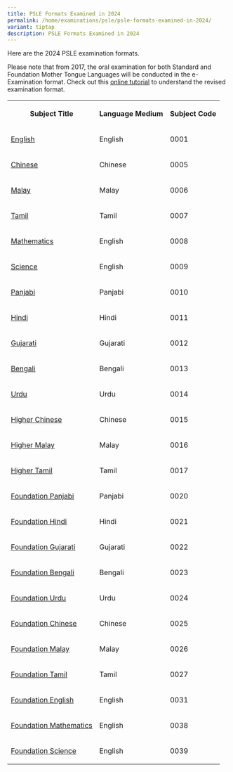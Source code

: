 ```yaml
---
title: PSLE Formats Examined in 2024
permalink: /home/examinations/psle/psle-formats-examined-in-2024/
variant: tiptap
description: PSLE Formats Examined in 2024
---
```

<p>Here are the 2024 PSLE examination formats.</p>
<p>Please note that from 2017, the oral examination for both Standard and
Foundation Mother Tongue Languages will be conducted in the e-Examination
format. Check out this <a href="https://www.seab.gov.sg/pages/e-Oral-Examination-Guide-for-Candidate/story_html5.html" rel="noopener noreferrer nofollow" target="_blank"><u>online tutorial</u></a> to
understand the revised examination format.</p>
<table style="minWidth: 75px">
<colgroup>
<col>
<col>
<col>
</colgroup>
<tbody>
<tr>
<th rowspan="1" colspan="1">
<p>Subject Title</p>
</th>
<th rowspan="1" colspan="1">
<p>Language Medium</p>
</th>
<th rowspan="1" colspan="1">
<p>Subject Code</p>
</th>
</tr>
<tr>
<td rowspan="1" colspan="1">
<p><a href="https://www.seab.gov.sg/docs/default-source/national-examinations/syllabus/psle/2024_psle_subject_info/2024-psle-el-0001-exam-syllabus.pdf?sfvrsn=c92a540e_2" rel="noopener noreferrer nofollow" target="_blank"><u>English</u></a>
</p>
</td>
<td rowspan="1" colspan="1">
<p>English</p>
</td>
<td rowspan="1" colspan="1">
<p>0001</p>
</td>
</tr>
<tr>
<td rowspan="1" colspan="1">
<p><a href="https://www.seab.gov.sg/docs/default-source/national-examinations/syllabus/psle/2024_psle_subject_info/2024-psle-cl-0005-exam-syllabus.pdf?sfvrsn=2bd967bd_2" rel="noopener noreferrer nofollow" target="_blank"><u>Chinese</u></a>
</p>
</td>
<td rowspan="1" colspan="1">
<p>Chinese</p>
</td>
<td rowspan="1" colspan="1">
<p>0005</p>
</td>
</tr>
<tr>
<td rowspan="1" colspan="1">
<p><a href="https://www.seab.gov.sg/docs/default-source/national-examinations/syllabus/psle/2024_psle_subject_info/2024-psle-ml-0006-exam-syllabus.pdf?sfvrsn=e56befce_2" rel="noopener noreferrer nofollow" target="_blank"><u>Malay</u></a>
</p>
</td>
<td rowspan="1" colspan="1">
<p>Malay</p>
</td>
<td rowspan="1" colspan="1">
<p>0006</p>
</td>
</tr>
<tr>
<td rowspan="1" colspan="1">
<p><a href="https://www.seab.gov.sg/docs/default-source/national-examinations/syllabus/psle/2024_psle_subject_info/2024-psle-tl-0007-exam-syllabus.pdf?sfvrsn=8b43c904_2" rel="noopener noreferrer nofollow" target="_blank"><u>Tamil</u></a>
</p>
</td>
<td rowspan="1" colspan="1">
<p>Tamil</p>
</td>
<td rowspan="1" colspan="1">
<p>0007</p>
</td>
</tr>
<tr>
<td rowspan="1" colspan="1">
<p><a href="https://www.seab.gov.sg/docs/default-source/national-examinations/syllabus/psle/2024_psle_subject_info/2024-psle-math-0008-exam-syllabus.pdf?sfvrsn=9af89ddf_2" rel="noopener noreferrer nofollow" target="_blank"><u>Mathematics</u></a>
</p>
</td>
<td rowspan="1" colspan="1">
<p>English</p>
</td>
<td rowspan="1" colspan="1">
<p>0008</p>
</td>
</tr>
<tr>
<td rowspan="1" colspan="1">
<p><a href="https://www.seab.gov.sg/docs/default-source/national-examinations/syllabus/psle/2024_psle_subject_info/2024-psle-science-0009-exam-syllabus.pdf?sfvrsn=5b6a08b2_2" rel="noopener noreferrer nofollow" target="_blank"><u>Science</u></a>
</p>
</td>
<td rowspan="1" colspan="1">
<p>English</p>
</td>
<td rowspan="1" colspan="1">
<p>0009</p>
</td>
</tr>
<tr>
<td rowspan="1" colspan="1">
<p><a href="https://www.seab.gov.sg/docs/default-source/national-examinations/syllabus/psle/2024_psle_subject_info/2024-psle-ntil-exam-syllabus.pdf?sfvrsn=dc364e92_2" rel="noopener noreferrer nofollow" target="_blank"><u>Panjabi</u></a>
</p>
</td>
<td rowspan="1" colspan="1">
<p>Panjabi</p>
</td>
<td rowspan="1" colspan="1">
<p>0010</p>
</td>
</tr>
<tr>
<td rowspan="1" colspan="1">
<p><a href="https://www.seab.gov.sg/docs/default-source/national-examinations/syllabus/psle/2024_psle_subject_info/2024-psle-ntil-exam-syllabus.pdf?sfvrsn=dc364e92_2" rel="noopener noreferrer nofollow" target="_blank"><u>Hindi</u></a>
</p>
</td>
<td rowspan="1" colspan="1">
<p>Hindi</p>
</td>
<td rowspan="1" colspan="1">
<p>0011</p>
</td>
</tr>
<tr>
<td rowspan="1" colspan="1">
<p><a href="https://www.seab.gov.sg/docs/default-source/national-examinations/syllabus/psle/2024_psle_subject_info/2024-psle-ntil-exam-syllabus.pdf?sfvrsn=dc364e92_2" rel="noopener noreferrer nofollow" target="_blank"><u>Gujarati</u></a>
</p>
</td>
<td rowspan="1" colspan="1">
<p>Gujarati</p>
</td>
<td rowspan="1" colspan="1">
<p>0012</p>
</td>
</tr>
<tr>
<td rowspan="1" colspan="1">
<p><a href="https://www.seab.gov.sg/docs/default-source/national-examinations/syllabus/psle/2024_psle_subject_info/2024-psle-ntil-exam-syllabus.pdf?sfvrsn=dc364e92_2" rel="noopener noreferrer nofollow" target="_blank"><u>Bengali</u></a>
</p>
</td>
<td rowspan="1" colspan="1">
<p>Bengali</p>
</td>
<td rowspan="1" colspan="1">
<p>0013</p>
</td>
</tr>
<tr>
<td rowspan="1" colspan="1">
<p><a href="https://www.seab.gov.sg/docs/default-source/national-examinations/syllabus/psle/2024_psle_subject_info/2024-psle-ntil-exam-syllabus.pdf?sfvrsn=dc364e92_2" rel="noopener noreferrer nofollow" target="_blank"><u>Urdu</u></a>
</p>
</td>
<td rowspan="1" colspan="1">
<p>Urdu</p>
</td>
<td rowspan="1" colspan="1">
<p>0014</p>
</td>
</tr>
<tr>
<td rowspan="1" colspan="1">
<p><a href="https://www.seab.gov.sg/docs/default-source/national-examinations/syllabus/psle/2024_psle_subject_info/2024-psle-hcl-0015-exam-syllabus.pdf?sfvrsn=7ef60b5c_2" rel="noopener noreferrer nofollow" target="_blank"><u>Higher Chinese</u></a>
</p>
</td>
<td rowspan="1" colspan="1">
<p>Chinese</p>
</td>
<td rowspan="1" colspan="1">
<p>0015</p>
</td>
</tr>
<tr>
<td rowspan="1" colspan="1">
<p><a href="https://www.seab.gov.sg/docs/default-source/national-examinations/syllabus/psle/2024_psle_subject_info/2024-psle-hml-0016-exam-syllabus.pdf?sfvrsn=1cae54c8_2" rel="noopener noreferrer nofollow" target="_blank"><u>Higher Malay</u></a>
</p>
</td>
<td rowspan="1" colspan="1">
<p>Malay</p>
</td>
<td rowspan="1" colspan="1">
<p>0016</p>
</td>
</tr>
<tr>
<td rowspan="1" colspan="1">
<p><a href="https://www.seab.gov.sg/docs/default-source/national-examinations/syllabus/psle/2024_psle_subject_info/2024-psle-htl-0017-exam-syllabus.pdf?sfvrsn=147a9046_2" rel="noopener noreferrer nofollow" target="_blank"><u>Higher Tamil</u></a>
</p>
</td>
<td rowspan="1" colspan="1">
<p>Tamil</p>
</td>
<td rowspan="1" colspan="1">
<p>0017</p>
</td>
</tr>
<tr>
<td rowspan="1" colspan="1">
<p><a href="https://www.seab.gov.sg/docs/default-source/national-examinations/syllabus/psle/2024_psle_subject_info/2024-psle-fntil-exam-syllabus.pdf?sfvrsn=97dcc8a0_2" rel="noopener noreferrer nofollow" target="_blank"><u>Foundation Panjabi</u></a>
</p>
</td>
<td rowspan="1" colspan="1">
<p>Panjabi</p>
</td>
<td rowspan="1" colspan="1">
<p>0020</p>
</td>
</tr>
<tr>
<td rowspan="1" colspan="1">
<p><a href="https://www.seab.gov.sg/docs/default-source/national-examinations/syllabus/psle/2024_psle_subject_info/2024-psle-fntil-exam-syllabus.pdf?sfvrsn=97dcc8a0_2" rel="noopener noreferrer nofollow" target="_blank"><u>Foundation Hindi</u></a>
</p>
</td>
<td rowspan="1" colspan="1">
<p>Hindi</p>
</td>
<td rowspan="1" colspan="1">
<p>0021</p>
</td>
</tr>
<tr>
<td rowspan="1" colspan="1">
<p><a href="https://www.seab.gov.sg/docs/default-source/national-examinations/syllabus/psle/2024_psle_subject_info/2024-psle-fntil-exam-syllabus.pdf?sfvrsn=97dcc8a0_2" rel="noopener noreferrer nofollow" target="_blank"><u>Foundation Gujarati</u></a>
</p>
</td>
<td rowspan="1" colspan="1">
<p>Gujarati</p>
</td>
<td rowspan="1" colspan="1">
<p>0022</p>
</td>
</tr>
<tr>
<td rowspan="1" colspan="1">
<p><a href="https://www.seab.gov.sg/docs/default-source/national-examinations/syllabus/psle/2024_psle_subject_info/2024-psle-fntil-exam-syllabus.pdf?sfvrsn=97dcc8a0_2" rel="noopener noreferrer nofollow" target="_blank"><u>Foundation Bengali</u></a>
</p>
</td>
<td rowspan="1" colspan="1">
<p>Bengali</p>
</td>
<td rowspan="1" colspan="1">
<p>0023</p>
</td>
</tr>
<tr>
<td rowspan="1" colspan="1">
<p><a href="https://www.seab.gov.sg/docs/default-source/national-examinations/syllabus/psle/2024_psle_subject_info/2024-psle-fntil-exam-syllabus.pdf?sfvrsn=97dcc8a0_2" rel="noopener noreferrer nofollow" target="_blank"><u>Foundation Urdu</u></a>
</p>
</td>
<td rowspan="1" colspan="1">
<p>Urdu</p>
</td>
<td rowspan="1" colspan="1">
<p>0024</p>
</td>
</tr>
<tr>
<td rowspan="1" colspan="1">
<p><a href="https://www.seab.gov.sg/docs/default-source/national-examinations/syllabus/psle/2024_psle_subject_info/2024-psle-fcl-0025-exam-syllabus.pdf?sfvrsn=d7c08413_2" rel="noopener noreferrer nofollow" target="_blank"><u>Foundation Chinese</u></a>
</p>
</td>
<td rowspan="1" colspan="1">
<p>Chinese</p>
</td>
<td rowspan="1" colspan="1">
<p>0025</p>
</td>
</tr>
<tr>
<td rowspan="1" colspan="1">
<p><a href="https://www.seab.gov.sg/docs/default-source/national-examinations/syllabus/psle/2024_psle_subject_info/2024-psle-fml-0026-exam-syllabus.pdf?sfvrsn=dd5f1db3_2" rel="noopener noreferrer nofollow" target="_blank"><u>Foundation Malay</u></a>
</p>
</td>
<td rowspan="1" colspan="1">
<p>Malay</p>
</td>
<td rowspan="1" colspan="1">
<p>0026</p>
</td>
</tr>
<tr>
<td rowspan="1" colspan="1">
<p><a href="https://www.seab.gov.sg/docs/default-source/national-examinations/syllabus/psle/2024_psle_subject_info/2024-psle-ftl-0027-exam-syllabus.pdf?sfvrsn=75060635_2" rel="noopener noreferrer nofollow" target="_blank"><u>Foundation Tamil</u></a>
</p>
</td>
<td rowspan="1" colspan="1">
<p>Tamil</p>
</td>
<td rowspan="1" colspan="1">
<p>0027</p>
</td>
</tr>
<tr>
<td rowspan="1" colspan="1">
<p><a href="https://www.seab.gov.sg/docs/default-source/national-examinations/syllabus/psle/2024_psle_subject_info/2024-psle-el-0031-exam-syllabus.pdf?sfvrsn=858ea78b_2" rel="noopener noreferrer nofollow" target="_blank"><u>Foundation English</u></a>
</p>
</td>
<td rowspan="1" colspan="1">
<p>English</p>
</td>
<td rowspan="1" colspan="1">
<p>0031</p>
</td>
</tr>
<tr>
<td rowspan="1" colspan="1">
<p><a href="https://www.seab.gov.sg/docs/default-source/national-examinations/syllabus/psle/2024_psle_subject_info/2024-psle-fmath-0038-exam-syllabus.pdf?sfvrsn=424f1230_2" rel="noopener noreferrer nofollow" target="_blank"><u>Foundation Mathematics</u></a>
</p>
</td>
<td rowspan="1" colspan="1">
<p>English</p>
</td>
<td rowspan="1" colspan="1">
<p>0038</p>
</td>
</tr>
<tr>
<td rowspan="1" colspan="1">
<p><a href="https://www.seab.gov.sg/docs/default-source/national-examinations/syllabus/psle/2024_psle_subject_info/2024-psle-fscience-0039-exam-syllabus.pdf?sfvrsn=bb3c060_2" rel="noopener noreferrer nofollow" target="_blank"><u>Foundation Science</u></a>
</p>
</td>
<td rowspan="1" colspan="1">
<p>English</p>
</td>
<td rowspan="1" colspan="1">
<p>0039</p>
</td>
</tr>
</tbody>
</table>
<p></p>